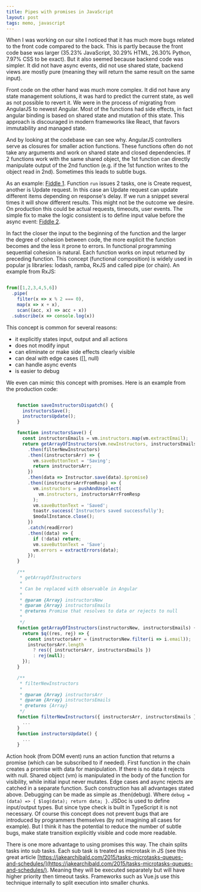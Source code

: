 ```yaml
---
title: Pipes with promises in JavaScript
layout: post
tags: memo, javascript 
---
```


When I was working on our site I noticed that it has much more bugs related to
the front code compared to the back. This is partly because the front code base was larger (35.23%
JavaScript, 30.29%  HTML, 26.30% Python, 7.97% CSS to be exact). But it also
seemed because backend code was simpler. It did not have async events, did not
use shared state, backend views are mostly pure (meaning they will return the
same result on the same input).

Front code on the other hand was much more complex. It did not have any state
management solutions, it was hard to predict the current state, as well as not
possible to revert it. We were in the process of migrating from AngularJS to
newest Angular. Most of the functions had side effects, in fact angular binding
is based on shared state and mutation of this state. This approach is
discouraged in modern frameworks like React, that favors immutability and
managed state. 

And by looking at the codebase we can see why. AngularJS controllers serve as
closures for smaller action functions. These functions often do not take any
arguments and work on shared state and closed dependencies. If 2 functions work
with the same shared object, the 1st function can directly manipulate output of
the 2nd function (e.g. if the 1st function writes to the object read in 2nd).
Sometimes this leads to subtle bugs.

As an example: [Fiddle 1](https://jsfiddle.net/b1azer/b7j6wg9r/74/). Function
`run` issues 2 tasks, one is Create request, another is Update request. In this
case an Update request can update different items depending on response's
delay. If we run a snippet several times it will show different results. This
might not be the outcome we desire. On production this could be actual
requests, timeouts, user events. The simple fix to make the logic consistent is
to define input value before the async event: [Fiddle
2](https://jsfiddle.net/b1azer/b7j6wg9r/72).

In fact the closer the input to the beginning of the function and the larger
the degree of cohesion between code, the more explicit the function becomes and
the less it prone to errors. In functional programming sequential cohesion is
natural. Each function works on input returned by preceding function. This
concept (functional composition) is widely used in popular js libraries:
lodash, ramba, RxJS and called pipe (or chain). An example from RxJS:

```js

from([1,2,3,4,5,6])
  .pipe(
    filter(x => x % 2 === 0),
    map(x => x + x),
    scan((acc, x) => acc + x))
  .subscribe(x => console.log(x))
```

This concept is common for several reasons:

 - it explicitly states input, output and all actions
 - does not modify input
 - can eliminate or make side effects clearly visible
 - can deal with edge cases ([], null)
 - can handle async events
 - is easier to debug

We even can mimic this concept with promises. Here is an example from
the production code:

```js

    function saveInstructorsDispatch() {
      instructorsSave();
      instructorsUpdate();
    }

    function instructorsSave() {
      const instructorsEmails = vm.instructors.map(vm.extractEmail);
      return getArrayOfInstructors(vm.newInstructors, instructorsEmails)
        .then(filterNewInstructors)
        .then((instructorsArr) => {
          vm.saveButtonText = 'Saving';
          return instructorsArr;
        })
        .then(data => Instructor.save(data).$promise)
        .then((instructorsArrFromResp) => {
          vm.instructors = pushAndUnselect(
            vm.instructors, instructorsArrFromResp
          );
          vm.saveButtonText = 'Saved';
          toastr.success('Instructors saved successfully');
          $modalInstance.close();
        })
        .catch(readError)
        .then((data) => {
          if (!data) return;
          vm.saveButtonText = 'Save';
          vm.errors = extractErrors(data);
        });
    }

    /**
     * getArrayOfInstructors
     *
     * Can be replaced with observable in Angular
     *
     * @param {Array} instructorsNew
     * @param {Array} instructorsEmails
     * @returns Promise that resolves to data or rejects to null
     *
     */
    function getArrayOfInstructors(instructorsNew, instructorsEmails) {
      return $q((res, rej) => {
        const instructorsArr = (instructorsNew.filter(i => i.email));
        instructorsArr.length
          ? res({ instructorsArr, instructorsEmails })
          : rej(null);
      });
    }

    /**
     * filterNewInstructors
     *
     * @param {Array} instructorsArr
     * @param {Array} instructorsEmails
     * @returns {Array}
     */
    function filterNewInstructors({ instructorsArr, instructorsEmails }) {
      ...
    }
    function instructorsUpdate() {
      ...
    }

```

Action hook (from DOM event) runs an action function that returns a promise
(which can be subscribed to if needed). First function in the chain creates a
promise with data for manipulation. If there is no data it rejects with null.
Shared object (vm) is manipulated in the body of the function for visibility,
while initial input never mutates. Edge cases and async rejects are catched in
a separate function. Such construction has all advantages stated above.
Debugging can be made as simple as .then(debug). Where `debug = (data) => {
$log(data); return data; }`. JSDoc is used to define input/output types. But
since type check is built in TypeScript it is not necessary.  Of course this
concept does not prevent bugs that are introduced by programmers themselves
(by not imagining all cases for example). But I think it has the potential to
reduce the number of subtle bugs, make state transition explicitly visible and
code more readable. 

There is one more advantage to using promises this way. The chain splits tasks into sub tasks.
Each sub task is treated as microtask in JS (see this great article 
[https://jakearchibald.com/2015/tasks-microtasks-queues-and-schedules/](https://jakearchibald.com/2015/tasks-microtasks-queues-and-schedules/). Meaning they will be executed separately but will have higher priority then timeout
tasks. Frameworks such as Vue.js use this technique internally to split execution
into smaller chunks.
